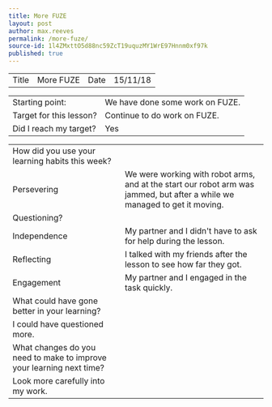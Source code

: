 ```yaml
---
title: More FUZE
layout: post
author: max.reeves
permalink: /more-fuze/
source-id: 1l4ZMxttO5d88nc59ZcT19uquzMY1WrE97Hnnm0xf97k
published: true
---
```

<table>
  <tr>
    <td>Title</td>
    <td>More FUZE</td>
    <td>Date</td>
    <td>15/11/18</td>
  </tr>
</table>


<table>
  <tr>
    <td>Starting point:</td>
    <td>We have done some work on FUZE.</td>
  </tr>
  <tr>
    <td>Target for this lesson?</td>
    <td>Continue to do work on FUZE.</td>
  </tr>
  <tr>
    <td>Did I reach my target? </td>
    <td>Yes</td>
  </tr>
</table>


<table>
  <tr>
    <td>How did you use your learning habits this week?</td>
    <td></td>
  </tr>
  <tr>
    <td>Persevering</td>
    <td>We were working with robot arms, and at the start our robot arm was jammed, but after a while we managed to get it moving.</td>
  </tr>
  <tr>
    <td>Questioning?</td>
    <td></td>
  </tr>
  <tr>
    <td>Independence</td>
    <td>My partner and I didn't have to ask for help during the lesson.</td>
  </tr>
  <tr>
    <td>Reflecting</td>
    <td>I talked with my friends after the lesson to see how far they got.</td>
  </tr>
  <tr>
    <td>Engagement</td>
    <td>My partner and I engaged in the task quickly.</td>
  </tr>
  <tr>
    <td>What could have gone better in your learning?</td>
    <td></td>
  </tr>
  <tr>
    <td>I could have questioned more.</td>
    <td></td>
  </tr>
  <tr>
    <td>What changes do you need to make to improve your learning next time?</td>
    <td></td>
  </tr>
  <tr>
    <td>Look more carefully into my work.</td>
    <td></td>
  </tr>
</table>


